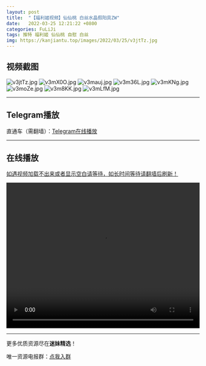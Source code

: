 ```yaml
---
layout: post
title:  "【福利姬视频】仙仙桃 白丝水晶假阳具ZW"
date:   2022-03-25 12:21:22 +0800
categories: FuLiJi
tags: 推特 福利姬 仙仙桃 自慰 白丝
img: https://kanjiantu.top/images/2022/03/25/v3jtTz.jpg
---
```



## 视频截图

![v3jtTz.jpg](https://kanjiantu.top/images/2022/03/25/v3jtTz.jpg)
![v3mX0O.jpg](https://kanjiantu.top/images/2022/03/25/v3mX0O.jpg)
![v3mauj.jpg](https://kanjiantu.top/images/2022/03/25/v3mauj.jpg)
![v3m36L.jpg](https://kanjiantu.top/images/2022/03/25/v3m36L.jpg)
![v3mKNg.jpg](https://kanjiantu.top/images/2022/03/25/v3mKNg.jpg)
![v3moZe.jpg](https://kanjiantu.top/images/2022/03/25/v3moZe.jpg)
![v3m8KK.jpg](https://kanjiantu.top/images/2022/03/25/v3m8KK.jpg)
![v3mLfM.jpg](https://kanjiantu.top/images/2022/03/25/v3mLfM.jpg)

* * *
## Telegram播放

直通车（需翻墙）：[Telegram在线播放](https://t.me/mimeijingxuan/297)

* * *
## 在线播放
<u>如遇视频加载不出来或者显示空白请等待，如长时间等待请翻墙后刷新！</u>
<center><video src="https://cdn.publer.io/uploads/videos/623d335adb279760bbfbdd68/9ceb7f33bad423176eebfd04361ba3f5.mp4" width="100%" height="380px" controls="controls"></video></center>


* * *
更多优质资源尽在**迷妹精选**！

唯一资源电报群：[点我入群](https://t.me/mimeijingxuan)


